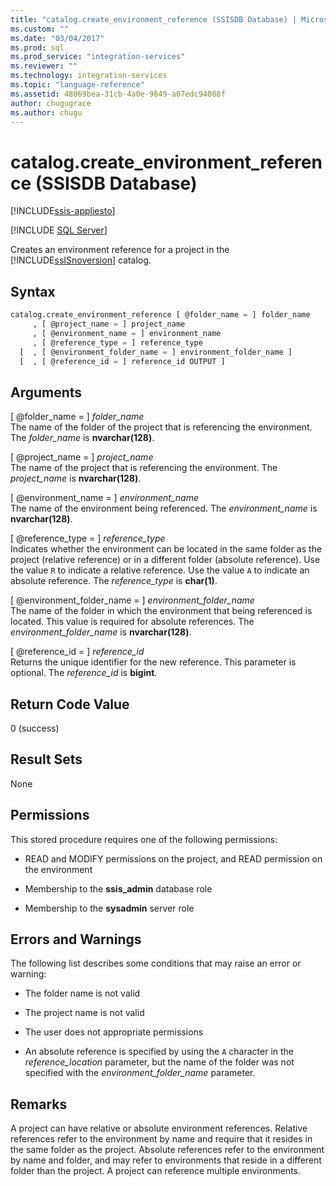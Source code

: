 ```yaml
---
title: "catalog.create_environment_reference (SSISDB Database) | Microsoft Docs"
ms.custom: ""
ms.date: "03/04/2017"
ms.prod: sql
ms.prod_service: "integration-services"
ms.reviewer: ""
ms.technology: integration-services
ms.topic: "language-reference"
ms.assetid: 48069bea-31cb-4a0e-9849-a07edc94088f
author: chugugrace
ms.author: chugu
---
```

# catalog.create_environment_reference (SSISDB Database)

[!INCLUDE[ssis-appliesto](../../includes/ssis-appliesto-ssvrpluslinux-asdb-asdw-xxx.md)]


[!INCLUDE [SQL Server](../../includes/applies-to-version/sqlserver.md)]

  Creates an environment reference for a project in the [!INCLUDE[ssISnoversion](../../includes/ssisnoversion-md.md)] catalog.  
  
## Syntax  
  
```sql  
catalog.create_environment_reference [ @folder_name = ] folder_name  
     , [ @project_name = ] project_name  
     , [ @environment_name = ] environment_name  
     , [ @reference_type = ] reference_type  
  [  , [ @environment_folder_name = ] environment_folder_name ]  
  [  , [ @reference_id = ] reference_id OUTPUT ]  
```  
  
## Arguments  
 [ @folder_name = ] *folder_name*  
 The name of the folder of the project that is referencing the environment. The *folder_name* is **nvarchar(128)**.  
  
 [ @project_name = ] *project_name*  
 The name of the project that is referencing the environment. The *project_name* is **nvarchar(128)**.  
  
 [ @environment_name = ] *environment_name*  
 The name of the environment being referenced. The *environment_name* is **nvarchar(128)**.  
  
 [ @reference_type = ] *reference_type*  
 Indicates whether the environment can be located in the same folder as the project (relative reference) or in a different folder (absolute reference). Use the value `R` to indicate a relative reference. Use the value `A` to indicate an absolute reference. The *reference_type* is **char(1)**.  
  
 [ @environment_folder_name = ] *environment_folder_name*  
 The name of the folder in which the environment that being referenced is located. This value is required for absolute references. The *environment_folder_name* is **nvarchar(128)**.  
  
 [ @reference_id = ] *reference_id*  
 Returns the unique identifier for the new reference. This parameter is optional. The *reference_id* is **bigint**.  
  
## Return Code Value  
 0 (success)  
  
## Result Sets  
 None  
  
## Permissions  
 This stored procedure requires one of the following permissions:  
  
-   READ and MODIFY permissions on the project, and READ permission on the environment  
  
-   Membership to the **ssis_admin** database role  
  
-   Membership to the **sysadmin** server role  
  
## Errors and Warnings  
 The following list describes some conditions that may raise an error or warning:  
  
-   The folder name is not valid  
  
-   The project name is not valid  
  
-   The user does not appropriate permissions  
  
-   An absolute reference is specified by using the `A` character in the *reference_location* parameter, but the name of the folder was not specified with the *environment_folder_name* parameter.  
  
## Remarks  
 A project can have relative or absolute environment references. Relative references refer to the environment by name and require that it resides in the same folder as the project. Absolute references refer to the environment by name and folder, and may refer to environments that reside in a different folder than the project. A project can reference multiple environments.  
  
  
